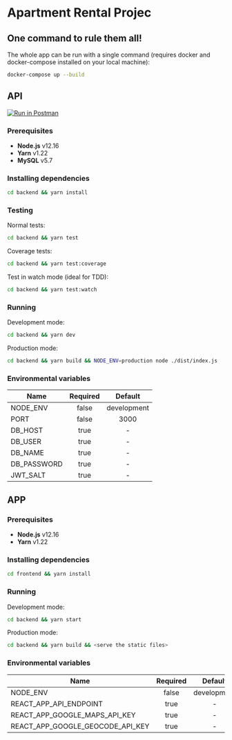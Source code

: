 # Apartment Rental Projec

## One command to rule them all!

The whole app can be run with a single command (requires docker and docker-compose installed on your local machine):

```sh
docker-compose up --build
```

## API

[![Run in Postman](https://run.pstmn.io/button.svg)](https://app.getpostman.com/run-collection/bf33d8b6751d98da9d71)

### Prerequisites

- **Node.js** v12.16
- **Yarn** v1.22
- **MySQL** v5.7

### Installing dependencies

```sh
cd backend && yarn install
```

### Testing

Normal tests:

```sh
cd backend && yarn test
```

Coverage tests:

```sh
cd backend && yarn test:coverage
```

Test in watch mode (ideal for TDD):

```sh
cd backend && yarn test:watch
```

### Running

Development mode:

```sh
cd backend && yarn dev
```

Production mode:

```sh
cd backend && yarn build && NODE_ENV=production node ./dist/index.js
```

### Environmental variables

| Name        | Required |   Default   |
| ----------- | :------: | :---------: |
| NODE_ENV    |  false   | development |
| PORT        |  false   |    3000     |
| DB_HOST     |   true   |      -      |
| DB_USER     |   true   |      -      |
| DB_NAME     |   true   |      -      |
| DB_PASSWORD |   true   |      -      |
| JWT_SALT    |   true   |      -      |

## APP

### Prerequisites

- **Node.js** v12.16
- **Yarn** v1.22

### Installing dependencies

```sh
cd frontend && yarn install
```

### Running

Development mode:

```sh
cd backend && yarn start
```

Production mode:

```sh
cd backend && yarn build && <serve the static files>
```

### Environmental variables

| Name                             | Required |   Default   |
| -------------------------------- | :------: | :---------: |
| NODE_ENV                         |  false   | development |
| REACT_APP_API_ENDPOINT           |   true   |      -      |
| REACT_APP_GOOGLE_MAPS_API_KEY    |   true   |      -      |
| REACT_APP_GOOGLE_GEOCODE_API_KEY |   true   |      -      |

